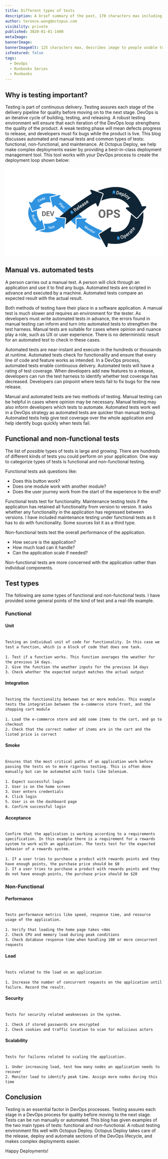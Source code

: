 ```yaml
---
title: Different types of tests
description: A brief summary of the post, 170 characters max including spaces.
author: terence.wong@octopus.com
visibility: private
published: 3020-01-01-1400
metaImage:
bannerImage:
bannerImageAlt: 125 characters max, describes image to people unable to see it.
isFeatured: false
tags:
  - DevOps
  - Runbooks Series
  - Runbooks
---
```


<!-- see https://github.com/OctopusDeploy/blog/blob/master/tags.txt for a comprehensive list of tags -->

## Why is testing important?

Testing is part of continuous delivery. Testing assures each stage of the delivery pipeline for quality before moving on to the next stage. DevOps is an iterative cycle of building, testing, and releasing. A robust testing environment will ensure that each iteration of the DevOps loop strengthens the quality of the product. A weak testing phase will mean defects progress to release, and developers must fix bugs while the product is live. This blog discusses automated and manual tests and common types of tests: functional, non-functional, and maintenance. At Octopus Deploy, we help make complex deployments easier by providing a best-in-class deployment management tool. This tool works with your DevOps process to create the deployment loop shown below:

![Octopus DevOps](devops-cycle.png "width=500")

## Manual vs. automated tests

A person carries out a manual test. A person will click through an application and use it to find any bugs. Automated tests are scripted in advance and executed by a machine. Automated tests compare an expected result with the actual result.

Both methods of testing have their place in a software application. A manual test is much slower and requires an environment for the tester. As developers must write automated tests in advance, the errors found in manual testing can inform and turn into automated tests to strengthen the test harness. Manual tests are suitable for cases where opinion and nuance play a role, such as UX or user experience. There is no deterministic result for an automated test to check in these cases.

Automated tests are near-instant and execute in the hundreds or thousands at runtime. Automated tests check for functionality and ensure that every line of code and feature works as intended. In a DevOps process, automated tests enable continuous delivery. Automated tests will have a rating of test coverage. When developers add new features to a release, developers can run the test harness to identify whether test coverage has decreased. Developers can pinpoint where tests fail to fix bugs for the new release.

Manual and automated tests are two methods of testing. Manual testing can be helpful in cases where opinion may be necessary. Manual testing may also inform developers which tests to automate. Automated tests work well in a DevOps strategy as automated tests are quicker than manual testing. Automated tests help give test coverage over the whole application and help identify bugs quickly when tests fail.

## Functional and non-functional tests

The list of possible types of tests is large and growing. There are hundreds of different kinds of tests you could perform on your application. One way to categorize types of tests is functional and non-functional testing.

Functional tests ask questions like:

- Does this button work? 
- Does one module work with another module? 
- Does the user journey work from the start of the experience to the end? 

Functional tests test for functionality. Maintenance testing tests if the application has retained all functionality from version to version. It asks whether any functionality in the application has regressed between versions. I have included maintenance testing under functional tests as it has to do with functionality. Some sources list it as a third type.

Non-functional tests test the overall performance of the application. 

- How secure is the application? 
- How much load can it handle? 
- Can the application scale if needed? 

Non-functional tests are more concerned with the application rather than individual components.

## Test types

The following are some types of functional and non-functional tests. I have provided some general points of the kind of test and a real-life example. 

### Functional

#### Unit

```

Testing an individual unit of code for functionality. In this case we test a function, which is a block of code that does one task.

1. Test if a function works. This function averages the weather for the previous 14 days.
2. Give the function the weather inputs for the previous 14 days
3. Check whether the expected output matches the actual output

```

#### Integration

```

Testing the functionality between two or more modules. This example tests the integration between the e-commerce store front, and the shopping cart module

1. Load the e-commerce store and add some items to the cart, and go to checkout
2. Check that the correct number of items are in the cart and the listed price is correct

```

#### Smoke

```

Ensures that the most critical paths of an application work before passing the tests on to more rigorous testing. This is often done manually but can be automated with tools like Selenium.

1. Expect successful login
2. User is on the home screen
3. User enters credentials
4. Click login
5. User is on the dashboard page
6. Confirm successful login
```

#### Acceptance

```

Confirm that the application is working according to a requirements specification. In this example there is a requirement for a rewards system to work with an application. The tests test for the expected behavior of a rewards system.

1. If a user tries to purchase a product with rewards points and they have enough points, the purchase price should be $0
2. If a user tries to purchase a product with rewards points and they do not have enough points, the purchase price should be $20

```

### Non-Functional

#### Performance

```

Tests performance metrics like speed, response time, and resource usage of the application.

1. Verify that loading the home page takes <4ms
2. Check CPU and memory load during peak conditions
3. Check database response time when handling 100 or more concurrent requests

```

#### Load

```

Tests related to the load on an application

1. Increase the number of concurrent requests on the application until failure. Record the result.

```

#### Security

```

Tests for security related weaknesses in the system.

1. Check if stored passwords are encrypted
2. Check cookies and traffic location to scan for malicious actors

```

#### Scalability

```

Tests for failures related to scaling the application. 

1. Under increasing load, test how many nodes an application needs to recover
2. Monitor load to identify peak time. Assign more nodes during this time

```

## Conclusion

Testing is an essential factor in DevOps processes. Testing assures each stage in a DevOps process for quality before moving to the next stage. Tests can be run manually or automated. This blog has given examples of the two main types of tests: functional and non-functional. A robust testing environment fits well with Octopus Deploy. Octopus Deploy takes care of the release, deploy and automate sections of the DevOps lifecycle, and makes complex deployments easier.

Happy Deployments!
